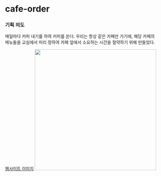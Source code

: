 # cafe-order

 ### 기획 의도
 매일마다 커피 내기를 하여 커피를 쏜다. 우리는 항상 같은 카페만 가기에, 해당 카페의 메뉴들을 교실에서 미리 정하여 카페 앞에서 소요하는 시간을 절약하기 위해 만들었다.
 
 [웹사이트 이미지](https://user-images.githubusercontent.com/92148521/234140197-afd607fb-9d3e-47bc-8b1d-9da50168e3b8.png)
<img src="https://user-images.githubusercontent.com/92148521/234140308-a6ecb6e5-955c-4bf6-8db6-71f331af8f3f.png" width="400px;">

